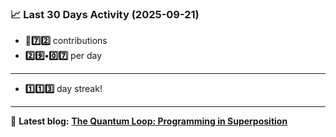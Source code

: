 <!--START_STATS-->
### 📈 Last 30 Days Activity (2025-09-21)  
- **🎱7️⃣2️⃣** contributions  
- **2️⃣9️⃣•0️⃣7️⃣** per day
---
- **1️⃣1️⃣3️⃣** day streak!
---
📝 **Latest blog:** [**The Quantum Loop: Programming in Superposition**](https://andriak.com/blog/quantum-loop)
<!--END_STATS-->
